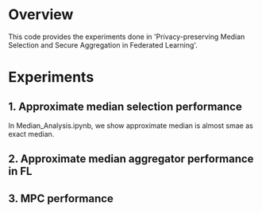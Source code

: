 # Overview
This code provides the experiments done in 'Privacy-preserving Median Selection and Secure Aggregation in Federated Learning'.

# Experiments
## 1. Approximate median selection performance
In Median_Analysis.ipynb, we show approximate median is almost smae as exact median.
## 2. Approximate median aggregator performance in FL

## 3. MPC performance
